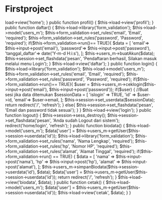 # Firstproject

<?php
defined('BASEPATH') OR exit('No direct script access allowed');

class Home extends CI_Controller {


	public function index()
	{

		$this->load->view('home');
	}

				
	public function profil()
	{	
		$this->load->view('profil');
	}

	public function daftar()
	{	
		$this->load->library('form_validation');
		$this->load->model('users_m');

		$this->form_validation->set_rules('email', 'Email', 'required');
		$this->form_validation->set_rules('password', 'Password', 'required');

		if($this->form_validation->run()== TRUE){
			$data = [
				'email'=> $this->input->post('email'),
				'password'=> $this->input->post('password'),
				'tanggal_daftar'=> date('Y-m-d H:i:s'),
			];

			$this->users_m->buatAkun($data);

			$this->session->set_flashdata('pesan', 'Pendaftaran berhasil, Silakan masuk melalui menu Login');
		}

		$this->load->view('daftar');
	}

	public function login()
	{	
		$this->load->library('form_validation');
		$this->load->model('users_m');

		$this->form_validation->set_rules('email', 'Email', 'required');
		$this->form_validation->set_rules('password', 'Password', 'required');

		if($this->form_validation->run()== TRUE){
			
			$user = $this->users_m->ceklogin($this->input->post('email'), $this->input->post('password'));
			if($user) {
				//Buat sesi jika data ditemukan
				$sessionData = [
					'islogin' => TRUE,
					'id' => $user->id,
					'email'=> $user->email,
				];

				$this->session->set_userdata($sessionData);

				return redirect('/', 'refresh');

			} else{
				$this->session->set_flashdata('pesan', 'Email dan password tidak sesuai');
			}

		}


		$this->load->view('login');
	}

	public function logout()
	{
	
		$this->session->sess_destroy();
		$this->session->set_flashdata('pesan', 'Anda sudah Logout dari sistem');

		redirect('home/login', 'refresh');

	}

	public function biodata()
	{
		$this->load->model('users_m');
		$data['user'] = $this->users_m->getUser($this->session->userdata('id'));

		$this->load->library('form_validation');
		$this->form_validation->set_rules('nama', 'Nama Lengkap', 'required');
		$this->form_validation->set_rules('hp', 'Nomor HP', 'required');
		$this->form_validation->set_rules('alamat', 'Alamat Tinggal', 'required');

		if($this->form_validation->run() == TRUE) {

			$data = [
				'nama' => $this->input->post('nama'),
				'hp' => $this->input->post('hp'),
				'alamat' => $this->input->post('alamat'),

			];

			$this->users_m->simpanBiodata($this->session->userdata('id'), $data);
			$data['user'] = $this->users_m->getUser($this->session->userdata('id'));

			return redirect('/', 'refresh');
		}

		$this->load->view('biodata', $data);
	}

	public function cetak()
	{	
		$this->load->model('users_m');
		$data['user'] = $this->users_m->getUser($this->session->userdata('id'));

		$this->load->view('cetak', $data);
	}



}


